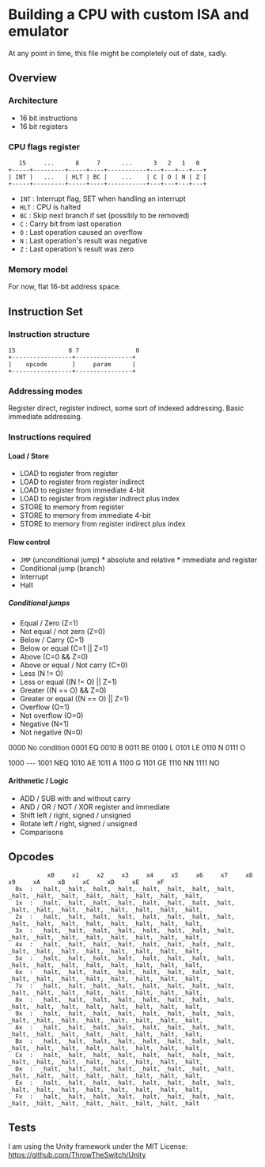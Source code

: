 # Building a CPU with custom ISA and emulator

At any point in time, this file might be completely out of date, sadly.

## Overview
### Architecture

* 16 bit instructions
* 16 bit registers

### CPU flags register

```
   15     ...      8     7      ...      3   2   1   0
+-----+---------+-----+----+-----------+---+---+---+---+
| INT |   ...   | HLT | BC |    ...    | C | O | N | Z |
+-----+---------+-----+----+-----------+---+---+---+---+
```

* `INT` : Interrupt flag, SET when handling an interrupt
* `HLT` : CPU is halted
* `BC` : Skip next branch if set (possibly to be removed)
* `C` : Carry bit from last operation
* `O` : Last operation caused an overflow
* `N` : Last operation's result was negative
* `Z` : Last operation's result was zero

### Memory model

For now, flat 16-bit address space.

## Instruction Set

### Instruction structure

```
15               8 7                0
+-----------------+----------------+
|    opcode       |     param      |
+-----------------+----------------+
```

### Addressing modes

Register direct, register indirect, some sort of indexed addressing.
Basic immediate addressing.

### Instructions required

#### Load / Store

*    LOAD to register from register
*    LOAD to register from register indirect
*    LOAD to register from immediate 4-bit
*    LOAD to register from register indirect plus index
*    STORE to memory from register
*    STORE to memory from immediate 4-bit
*    STORE to memory from register indirect plus index


#### Flow control

*    `JMP` (unconditional jump)
    * absolute and relative
    * immediate and register
*    Conditional jump (branch)
*    Interrupt
*    Halt

##### Conditional jumps

 * Equal / Zero (Z=1)
 * Not equal / not zero (Z=0)
 * Below / Carry (C=1)
 * Below or equal (C=1 || Z=1)
 * Above (C=0 && Z=0)
 * Above or equal / Not carry (C=0)
 * Less (N != O)
 * Less or equal ((N != O) || Z=1)
 * Greater ((N == O) && Z=0)
 * Greater or equal ((N == O) || Z=1)
 * Overflow (O=1)
 * Not overflow (O=0)
 * Negative (N=1)
 * Not negative (N=0)

0000  No condition
0001  EQ
0010  B
0011  BE
0100  L
0101  LE
0110  N
0111  O

1000  ---
1001  NEQ
1010  AE
1011  A
1100  G
1101  GE
1110  NN
1111  NO


#### Arithmetic / Logic

*    ADD / SUB with and without carry
*    AND / OR / NOT / XOR register and immediate
*    Shift left / right, signed / unsigned
*    Rotate left / right, signed / unsigned
*    Comparisons




## Opcodes
```
           x0     x1     x2     x3     x4     x5     x6     x7     x8     x9     xA     xB     xC     xD     xE     xF
  0x  :  _halt, _halt, _halt, _halt, _halt, _halt, _halt, _halt, _halt, _halt, _halt, _halt, _halt, _halt, _halt, _halt,
  1x  :  _halt, _halt, _halt, _halt, _halt, _halt, _halt, _halt, _halt, _halt, _halt, _halt, _halt, _halt, _halt, _halt,
  2x  :  _halt, _halt, _halt, _halt, _halt, _halt, _halt, _halt, _halt, _halt, _halt, _halt, _halt, _halt, _halt, _halt,
  3x  :  _halt, _halt, _halt, _halt, _halt, _halt, _halt, _halt, _halt, _halt, _halt, _halt, _halt, _halt, _halt, _halt,
  4x  :  _halt, _halt, _halt, _halt, _halt, _halt, _halt, _halt, _halt, _halt, _halt, _halt, _halt, _halt, _halt, _halt,
  5x  :  _halt, _halt, _halt, _halt, _halt, _halt, _halt, _halt, _halt, _halt, _halt, _halt, _halt, _halt, _halt, _halt,
  6x  :  _halt, _halt, _halt, _halt, _halt, _halt, _halt, _halt, _halt, _halt, _halt, _halt, _halt, _halt, _halt, _halt,
  7x  :  _halt, _halt, _halt, _halt, _halt, _halt, _halt, _halt, _halt, _halt, _halt, _halt, _halt, _halt, _halt, _halt,
  8x  :  _halt, _halt, _halt, _halt, _halt, _halt, _halt, _halt, _halt, _halt, _halt, _halt, _halt, _halt, _halt, _halt,
  9x  :  _halt, _halt, _halt, _halt, _halt, _halt, _halt, _halt, _halt, _halt, _halt, _halt, _halt, _halt, _halt, _halt,
  Ax  :  _halt, _halt, _halt, _halt, _halt, _halt, _halt, _halt, _halt, _halt, _halt, _halt, _halt, _halt, _halt, _halt,
  Bx  :  _halt, _halt, _halt, _halt, _halt, _halt, _halt, _halt, _halt, _halt, _halt, _halt, _halt, _halt, _halt, _halt,
  Cx  :  _halt, _halt, _halt, _halt, _halt, _halt, _halt, _halt, _halt, _halt, _halt, _halt, _halt, _halt, _halt, _halt,
  Dx  :  _halt, _halt, _halt, _halt, _halt, _halt, _halt, _halt, _halt, _halt, _halt, _halt, _halt, _halt, _halt, _halt,
  Ex  :  _halt, _halt, _halt, _halt, _halt, _halt, _halt, _halt, _halt, _halt, _halt, _halt, _halt, _halt, _halt, _halt,
  Fx  :  _halt, _halt, _halt, _halt, _halt, _halt, _halt, _halt, _halt, _halt, _halt, _halt, _halt, _halt, _halt, _halt
```

## Tests

I am using the Unity framework under the MIT License: https://github.com/ThrowTheSwitch/Unity
